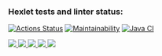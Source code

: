 ### Hexlet tests and linter status:
[![Actions Status](https://github.com/NickKisel/java-project-lvl1/workflows/hexlet-check/badge.svg)](https://github.com/NickKisel/java-project-lvl1/actions)
[![Maintainability](https://api.codeclimate.com/v1/badges/bf8a73f7c16a996879c7/maintainability)](https://codeclimate.com/github/NickKisel/java-project-lvl1/maintainability)
[![Java CI](https://github.com/NickKisel/java-project-lvl1/actions/workflows/Java-CI.yml/badge.svg)](https://github.com/NickKisel/java-project-lvl1/actions/workflows/Java-CI.yml/badge.svg)

<a href="https://asciinema.org/a/aRocKEF86JGjXSHBNSbIjTDcx" target="_blank">
<img src="https://asciinema.org/a/aRocKEF86JGjXSHBNSbIjTDcx.svg" />
</a>
<a href="https://asciinema.org/a/Olfu5Xkb1gZ5VkRsYWTW6h3A4" target="_blank">
<img src="https://asciinema.org/a/Olfu5Xkb1gZ5VkRsYWTW6h3A4.svg" />
</a>
<a href="https://asciinema.org/a/3xwnSyxXUgObuRGhU71PPfOFF" target="_blank">
<img src="https://asciinema.org/a/3xwnSyxXUgObuRGhU71PPfOFF.svg" />
</a>
<a href="https://asciinema.org/a/rETk8Symu9ZP5PPAge1iodKfu" target="_blank">
<img src="https://asciinema.org/a/rETk8Symu9ZP5PPAge1iodKfu.svg" />
</a>
<a href="https://asciinema.org/a/1ErX8XAsO0vZIZTyLdN6ZdCBR" target="_blank">
<img src="https://asciinema.org/a/1ErX8XAsO0vZIZTyLdN6ZdCBR.svg" />
</a>
